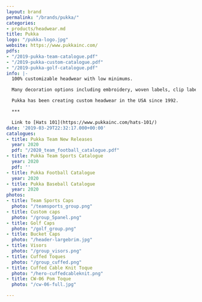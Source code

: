 ```yaml
---
layout: brand
permalink: "/brands/pukka/"
categories:
- products/headwear.md
title: Pukka
logo: "/pukka-logo.jpg"
website: https://www.pukkainc.com/
pdfs:
- "/2019-pukka-team-catalogue.pdf"
- "/2019-pukka-custom-catalogue.pdf"
- "/2019-pukka-golf-catalogue.pdf"
info: |-
  100% customizable headwear with low minimums.

  Many decoration options including embroidery, woven labels, clip labels, sublimated poly patches, felt patches, screen print leather patch, canvas clip label and custom pom colours.

  Pukka has been creating custom headwear in the USA since 1992.

  ***

  Link to [Hats 101](https://www.pukkainc.com/hats-101/)
date: '2019-03-29T22:32:17.000+00:00'
catalogues:
- title: Pukka Team New Releases
  year: 2020
  pdf: "/2020_team_football_catalogue.pdf"
- title: Pukka Team Sports Catalogue
  year: 2020
  pdf: ''
- title: Pukka Football Catalogue
  year: 2020
- title: Pukka Baseball Catalogue
  year: 2020
photos:
- title: Team Sports Caps
  photo: "/teamsports_group.png"
- title: Custom caps
  photo: "/group_5panel.png"
- title: Golf Caps
  photo: "/golf_group.png"
- title: Bucket Caps
  photo: "/header-largebrim.jpg"
- title: Visors
  photo: "/group_visors.png"
- title: Cuffed Toques
  photo: "/group_cuffed.png"
- title: Cuffed Cable Knit Toque
  photo: "/hero-cuffedcableknit.png"
- title: CW-06 Pom Toque
  photo: "/cw-06-full.jpg"

---
```

